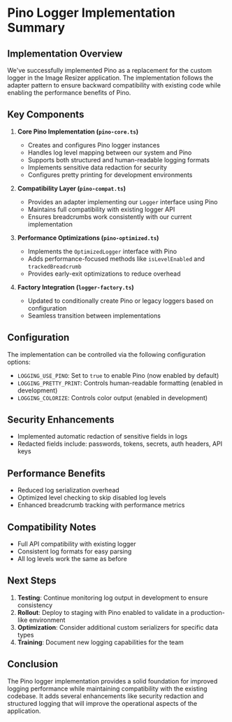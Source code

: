 # Pino Logger Implementation Summary

## Implementation Overview

We've successfully implemented Pino as a replacement for the custom logger in the Image Resizer application. The implementation follows the adapter pattern to ensure backward compatibility with existing code while enabling the performance benefits of Pino.

## Key Components

1. **Core Pino Implementation (`pino-core.ts`)**
   - Creates and configures Pino logger instances
   - Handles log level mapping between our system and Pino
   - Supports both structured and human-readable logging formats
   - Implements sensitive data redaction for security
   - Configures pretty printing for development environments

2. **Compatibility Layer (`pino-compat.ts`)**
   - Provides an adapter implementing our `Logger` interface using Pino
   - Maintains full compatibility with existing logger API
   - Ensures breadcrumbs work consistently with our current implementation

3. **Performance Optimizations (`pino-optimized.ts`)**
   - Implements the `OptimizedLogger` interface with Pino
   - Adds performance-focused methods like `isLevelEnabled` and `trackedBreadcrumb`
   - Provides early-exit optimizations to reduce overhead

4. **Factory Integration (`logger-factory.ts`)**
   - Updated to conditionally create Pino or legacy loggers based on configuration
   - Seamless transition between implementations

## Configuration

The implementation can be controlled via the following configuration options:

- `LOGGING_USE_PINO`: Set to `true` to enable Pino (now enabled by default)
- `LOGGING_PRETTY_PRINT`: Controls human-readable formatting (enabled in development)
- `LOGGING_COLORIZE`: Controls color output (enabled in development)

## Security Enhancements

- Implemented automatic redaction of sensitive fields in logs
- Redacted fields include: passwords, tokens, secrets, auth headers, API keys

## Performance Benefits

- Reduced log serialization overhead
- Optimized level checking to skip disabled log levels
- Enhanced breadcrumb tracking with performance metrics

## Compatibility Notes

- Full API compatibility with existing logger
- Consistent log formats for easy parsing
- All log levels work the same as before

## Next Steps

1. **Testing**: Continue monitoring log output in development to ensure consistency
2. **Rollout**: Deploy to staging with Pino enabled to validate in a production-like environment
3. **Optimization**: Consider additional custom serializers for specific data types
4. **Training**: Document new logging capabilities for the team

## Conclusion

The Pino logger implementation provides a solid foundation for improved logging performance while maintaining compatibility with the existing codebase. It adds several enhancements like security redaction and structured logging that will improve the operational aspects of the application.
